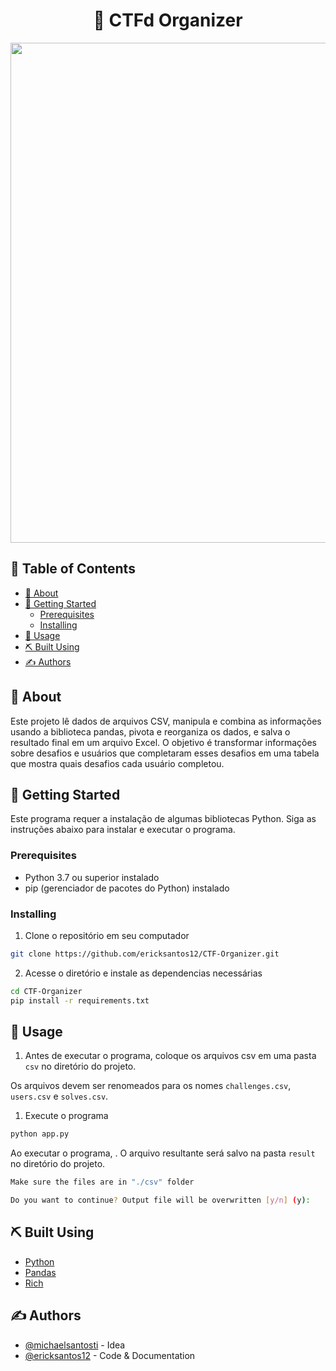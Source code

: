 <!-- <p align="center">
  <a href="" rel="noopener">
 <img width=200px height=200px src="https://i.imgur.com/6wj0hh6.jpg" alt="Project logo"></a>
</p> -->

<h1 align="center">🚩 CTFd Organizer</h1>

<div align='center'>
  <img width=800 src=https://files.catbox.moe/megb4g.gif>
</div>

## 📝 Table of Contents

- [🧐 About](#-about)
- [🏁 Getting Started](#-getting-started)
  - [Prerequisites](#prerequisites)
  - [Installing](#installing)
- [🎈 Usage](#-usage)
- [⛏️ Built Using](#️-built-using)
- [✍️ Authors](#️-authors)

## 🧐 About

Este projeto lê dados de arquivos CSV, manipula e combina as informações usando a biblioteca pandas, pivota e reorganiza os dados, e salva o resultado final em um arquivo Excel. O objetivo é transformar informações sobre desafios e usuários que completaram esses desafios em uma tabela que mostra quais desafios cada usuário completou.

## 🏁 Getting Started

Este programa requer a instalação de algumas bibliotecas Python. Siga as instruções abaixo para instalar e executar o programa.

### Prerequisites

- Python 3.7 ou superior instalado
- pip (gerenciador de pacotes do Python) instalado


### Installing

1. Clone o repositório em seu computador
```bash
git clone https://github.com/ericksantos12/CTF-Organizer.git
```

2. Acesse o diretório e instale as dependencias necessárias
```bash
cd CTF-Organizer
pip install -r requirements.txt
```

## 🎈 Usage

1. Antes de executar o programa, coloque os arquivos csv em uma pasta `csv` no diretório do projeto.

Os arquivos devem ser renomeados para os nomes `challenges.csv`, `users.csv` e `solves.csv`.

1. Execute o programa
```bash
python app.py
```

Ao executar o programa, . O arquivo resultante será salvo na pasta `result` no diretório do projeto.

```bash
Make sure the files are in "./csv" folder

Do you want to continue? Output file will be overwritten [y/n] (y): 
```

## ⛏️ Built Using

- [Python](https://www.python.org/)
- [Pandas](https://pandas.pydata.org/)
- [Rich](https://rich.readthedocs.io/)

## ✍️ Authors

- [@michaelsantosti](https://github.com/michaelsantosti) - Idea
- [@ericksantos12](https://github.com/ericksantos12) - Code & Documentation
